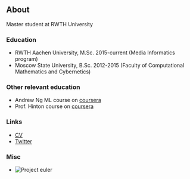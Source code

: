 ## About

Master student at RWTH University

### Education

* RWTH Aachen University, M.Sc. 2015-current (Media Informatics program)
* Moscow State University, B.Sc. 2012-2015 (Faculty of Computational Mathematics and Cybernetics)

### Other relevant education

* Andrew Ng ML course on [coursera](https://www.coursera.org/learn/machine-learning/)
* Prof. Hinton course on [coursera](https://www.coursera.org/course/neuralnets)

### Links

* [CV](https://dl.dropboxusercontent.com/u/23750836/cv.pdf)
* [Twitter](https://twitter.com/y0b1byte)

### Misc
* ![Project euler](https://projecteuler.net/profile/yobibyte.png "proj euler stats")
